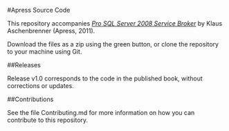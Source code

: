 #Apress Source Code

This repository accompanies [*Pro SQL Server 2008 Service Broker*](http://www.apress.com/9781430243021) by Klaus Aschenbrenner (Apress, 2011).

[comment]: #cover

Download the files as a zip using the green button, or clone the repository to your machine using Git.

##Releases

Release v1.0 corresponds to the code in the published book, without corrections or updates.

##Contributions

See the file Contributing.md for more information on how you can contribute to this repository.
